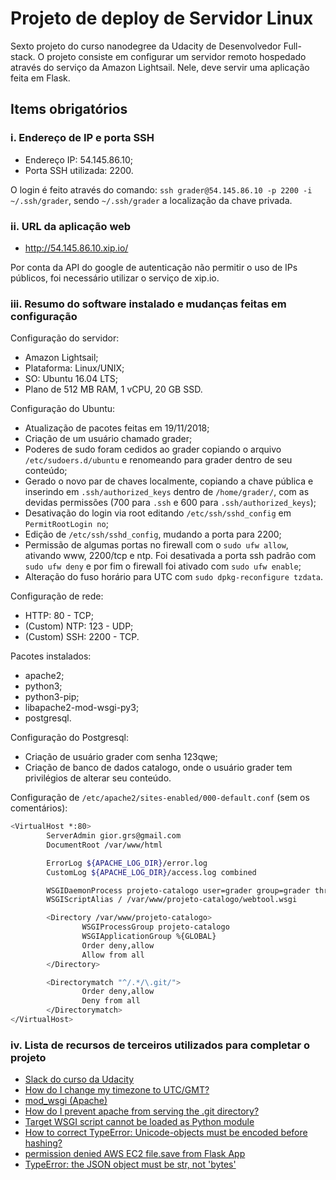# Projeto de deploy de Servidor Linux
Sexto projeto do curso nanodegree da Udacity de Desenvolvedor Full-stack. O projeto consiste em configurar um servidor remoto hospedado através do serviço da Amazon Lightsail. Nele, deve servir uma aplicação feita em Flask.

## Items obrigatórios

### i. Endereço de IP e porta SSH
- Endereço IP: 54.145.86.10;
- Porta SSH utilizada: 2200.

O login é feito através do comando: `ssh grader@54.145.86.10 -p 2200 -i ~/.ssh/grader`, sendo `~/.ssh/grader` a localização da chave privada.

### ii. URL da aplicação web
- http://54.145.86.10.xip.io/

Por conta da API do google de autenticação não permitir o uso de IPs públicos, foi necessário utilizar o serviço de xip.io.

### iii. Resumo do software instalado e mudanças feitas em configuração
Configuração do servidor:
- Amazon Lightsail;
- Plataforma: Linux/UNIX;
- SO: Ubuntu 16.04 LTS;
- Plano de 512 MB RAM, 1 vCPU, 20 GB SSD.

Configuração do Ubuntu:
- Atualização de pacotes feitas em 19/11/2018;
- Criação de um usuário chamado grader;
- Poderes de sudo foram cedidos ao grader copiando o arquivo `/etc/sudoers.d/ubuntu` e renomeando para grader dentro de seu conteúdo;
- Gerado o novo par de chaves localmente, copiando a chave pública e inserindo em `.ssh/authorized_keys` dentro de `/home/grader/`, com as devidas permissões (700 para `.ssh` e 600 para `.ssh/authorized_keys`);
- Desativação do login via root editando `/etc/ssh/sshd_config` em `PermitRootLogin no`;
- Edição de `/etc/ssh/sshd_config`, mudando a porta para 2200;
- Permissão de algumas portas no firewall com o `sudo ufw allow`, ativando www, 2200/tcp e ntp. Foi desativada a porta ssh padrão com `sudo ufw deny` e por fim o firewall foi ativado com `sudo ufw enable`;
- Alteração do fuso horário para UTC com `sudo dpkg-reconfigure tzdata`.

Configuração de rede:
- HTTP: 80 - TCP;
- (Custom) NTP: 123 - UDP;
- (Custom) SSH: 2200 - TCP.

Pacotes instalados:
- apache2;
- python3;
- python3-pip;
- libapache2-mod-wsgi-py3;
- postgresql.

Configuração do Postgresql:
- Criação de usuário grader com senha 123qwe;
- Criação de banco de dados catalogo, onde o usuário grader tem privilégios de alterar seu conteúdo.

Configuração de `/etc/apache2/sites-enabled/000-default.conf` (sem os comentários):
```sh
<VirtualHost *:80>
        ServerAdmin gior.grs@gmail.com
        DocumentRoot /var/www/html

        ErrorLog ${APACHE_LOG_DIR}/error.log
        CustomLog ${APACHE_LOG_DIR}/access.log combined

        WSGIDaemonProcess projeto-catalogo user=grader group=grader threads=5
        WSGIScriptAlias / /var/www/projeto-catalogo/webtool.wsgi

        <Directory /var/www/projeto-catalogo>
                WSGIProcessGroup projeto-catalogo
                WSGIApplicationGroup %{GLOBAL}
                Order deny,allow
                Allow from all
        </Directory>

        <Directorymatch "^/.*/\.git/">
                Order deny,allow
                Deny from all
        </Directorymatch>
</VirtualHost>
```

### iv. Lista de recursos de terceiros utilizados para completar o projeto
- [Slack do curso da Udacity](https://br-udacity-fullstack.slack.com/messages/C8E7UHPM5/)
- [How do I change my timezone to UTC/GMT?](https://askubuntu.com/questions/138423/how-do-i-change-my-timezone-to-utc-gmt)
- [mod_wsgi (Apache)](http://flask.pocoo.org/docs/1.0/deploying/mod_wsgi/)
- [How do I prevent apache from serving the .git directory?](https://serverfault.com/questions/128069/how-do-i-prevent-apache-from-serving-the-git-directory)
- [Target WSGI script cannot be loaded as Python module](https://stackoverflow.com/questions/6454564/target-wsgi-script-cannot-be-loaded-as-python-module)
- [How to correct TypeError: Unicode-objects must be encoded before hashing?](https://stackoverflow.com/questions/7585307/how-to-correct-typeerror-unicode-objects-must-be-encoded-before-hashing)
- [permission denied AWS EC2 file.save from Flask App](https://stackoverflow.com/questions/34320280/permission-denied-aws-ec2-file-save-from-flask-app)
- [TypeError: the JSON object must be str, not 'bytes'](https://stackoverflow.com/questions/42683478/typeerror-the-json-object-must-be-str-not-bytes)
